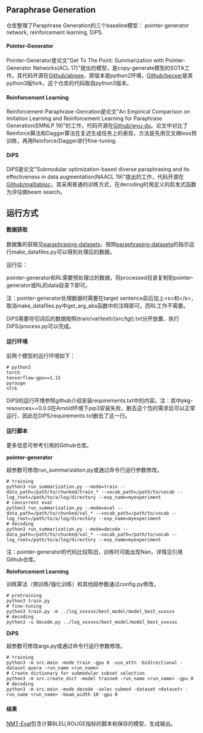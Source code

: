 ## Paraphrase Generation

仓库整理了Paraphrase Generation的三个baseline模型：
pointer-generator network, reinforcement learning, DiPS.

#### Pointer-Generator

Pointer-Generator是论文"Get To The Point: Summarization with Pointer-Generator Networks(ACL 17)"提出的模型，是copy-generate模型的SOTA工作。其代码开源在[Github/abisee](https://github.com/abisee/pointer-generator)，原版本是python2环境，[Github/becxer](https://github.com/becxer/pointer-generator/)是其python3版fork，这个仓库的代码取自python3版本。

#### Reinforcement Learning

Reinforcement-Paraphrase-Genration是论文"An Empirical Comparison on Imitation Learning and Reinforcement Learning for Paraphrase Generation(EMNLP 19)"的工作，代码开源在[Github/wyu-du](https://github.com/wyu-du/Reinforce-Paraphrase-Generation)。论文中对比了Reinforce算法和Dagger算法在复述生成任务上的表现，方法是先用交叉熵loss预训练，再用Reinforce/Dagger进行fine-tuning.

#### DiPS

DiPS是论文"Submodular optimization-based diverse paraphrasing and its effectiveness in data augmentation(NAACL 19)"提出的工作，代码开源在[Github/malllabiisc](https://github.com/malllabiisc/DiPS)，其采用普通的训练方式，在decoding时用定义的启发式函数为评估做beam search。

## 运行方式

#### 数据获取

数据集的获取见[paraphrasing-datasets](https://github.com/Lizhmq/Paraphrasing-Datasets)，按照[paraphrasing-datasets](https://github.com/Lizhmq/Paraphrasing-Datasets)的指示运行make_datafiles.py可以得到处理后的数据。

运行后：

pointer-generator和RL需要预处理过的数据，将processed目录复制到pointer-generator或RL的data目录下即可。

注：pointer-generator处理数据时需要在target sentence前后加上\<s>和\</s>，取消make_datafiles.py中get_arg_abs函数中的注释即可。而RL工作不需要。

DiPS需要将切词后的数据按照(train/val/test)/(src/tgt).txt分开放置，执行DiPS/process.py可以完成。

#### 运行环境

前两个模型的运行环境如下：

```
# python3
torch
tensorflow-gpu==1.15
pyrouge
nltk
```

DiPS的运行环境参照github介绍安装requirements.txt中的内容。注：其中pkg-resources==0.0.0在Arnold环境下pip3安装失败，删去这个包的需求后可以正常运行，因此在DiPS/requirements.txt删去了这一行。

#### 运行脚本

更多信息可参考引用的Github仓库。

**pointer-generator**

超参数可修改run_summarization.py或通过命令行运行参数修改。

```
# training
python3 run_summarization.py --mode=train --data_path=/path/to/chunked/train_* --vocab_path=/path/to/vocab --log_root=/path/to/a/log/directory --exp_name=myexperiment
# concurrent eval
python3 run_summarization.py --mode=eval --data_path=/path/to/chunked/val_* --vocab_path=/path/to/vocab --log_root=/path/to/a/log/directory --exp_name=myexperiment
# decoding
python3 run_summarization.py --mode=decode --data_path=/path/to/chunked/val_* --vocab_path=/path/to/vocab --log_root=/path/to/a/log/directory --exp_name=myexperiment
```

注：pointer-generator的代码比较陈旧，训练时可能出现Nan，详情见引用Github仓库。

**Reinforcement Learning**

训练算法（预训练/强化训练）和其他超参数通过config.py修改。

```
# pretraining
python3 train.py
# fine-tuning
python3 train.py -m ../log_xxxxxx/best_model/model_best_xxxxxx
# decoding
python3 -u decode.py ../log_xxxxxx/best_model/model_best_xxxxxx
```

**DiPS**

超参数可修改args.py或通过命令行运行参数修改。

```
# training
python3 -m src.main -mode train -gpu 0 -use_attn -bidirectional -dataset quora -run_name <run_name>
# Create dictionary for submodular subset selection
python3 -m src.create_dict -model trained -run_name <run_name> -gpu 0
# decoding
python3 -m src.main -mode decode -selec submod -dataset <dataset> -run_name <run_name> -beam_width 10 -gpu 0
```

#### 结果

[NMT-Eval](https://github.com/Lizhmq/nmt-eval)包含计算BLEU,ROUGE指标的脚本和保存的模型、生成输出。
